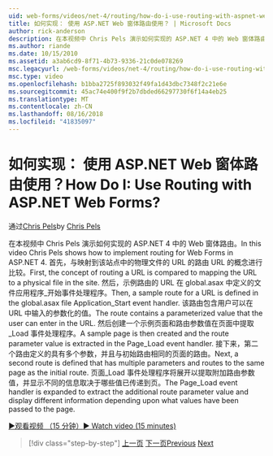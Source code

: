 ```yaml
---
uid: web-forms/videos/net-4/routing/how-do-i-use-routing-with-aspnet-web-forms
title: 如何实现： 使用 ASP.NET Web 窗体路由使用？ | Microsoft Docs
author: rick-anderson
description: 在本视频中 Chris Pels 演示如何实现的 ASP.NET 4 中的 Web 窗体路由。 首先，路由 URL 的概念进行比较的 URL 映射到 p...
ms.author: riande
ms.date: 10/15/2010
ms.assetid: a3ab6cd9-8f71-4b73-9336-21c0de078269
msc.legacyurl: /web-forms/videos/net-4/routing/how-do-i-use-routing-with-aspnet-web-forms
msc.type: video
ms.openlocfilehash: b1bba2725f893032f49fa1d43dbc7348f2c21e6e
ms.sourcegitcommit: 45ac74e400f9f2b7dbded66297730f6f14a4eb25
ms.translationtype: MT
ms.contentlocale: zh-CN
ms.lasthandoff: 08/16/2018
ms.locfileid: "41835097"
---
```

<a name="how-do-i-use-routing-with-aspnet-web-forms"></a><span data-ttu-id="85cdc-105">如何实现： 使用 ASP.NET Web 窗体路由使用？</span><span class="sxs-lookup"><span data-stu-id="85cdc-105">How Do I: Use Routing with ASP.NET Web Forms?</span></span>
====================
<span data-ttu-id="85cdc-106">通过[Chris Pels](https://twitter.com/chrispels)</span><span class="sxs-lookup"><span data-stu-id="85cdc-106">by [Chris Pels](https://twitter.com/chrispels)</span></span>

<span data-ttu-id="85cdc-107">在本视频中 Chris Pels 演示如何实现的 ASP.NET 4 中的 Web 窗体路由。</span><span class="sxs-lookup"><span data-stu-id="85cdc-107">In this video Chris Pels shows how to implement routing for Web Forms in ASP.NET 4.</span></span> <span data-ttu-id="85cdc-108">首先，与映射到该站点中的物理文件的 URL 的路由 URL 的概念进行比较。</span><span class="sxs-lookup"><span data-stu-id="85cdc-108">First, the concept of routing a URL is compared to mapping the URL to a physical file in the site.</span></span> <span data-ttu-id="85cdc-109">然后，示例路由的 URL 在 global.asax 中定义的文件应用程序\_开始事件处理程序。</span><span class="sxs-lookup"><span data-stu-id="85cdc-109">Then, a sample route for a URL is defined in the global.asax file Application\_Start event handler.</span></span> <span data-ttu-id="85cdc-110">该路由包含用户可以在 URL 中输入的参数化的值。</span><span class="sxs-lookup"><span data-stu-id="85cdc-110">The route contains a parameterized value that the user can enter in the URL.</span></span> <span data-ttu-id="85cdc-111">然后创建一个示例页面和路由参数值在页面中提取\_Load 事件处理程序。</span><span class="sxs-lookup"><span data-stu-id="85cdc-111">A sample page is then created and the route parameter value is extracted in the Page\_Load event handler.</span></span> <span data-ttu-id="85cdc-112">接下来，第二个路由定义的具有多个参数，并且与初始路由相同的页面的路由。</span><span class="sxs-lookup"><span data-stu-id="85cdc-112">Next, a second route is defined that has multiple parameters and routes to the same page as the initial route.</span></span> <span data-ttu-id="85cdc-113">页面\_Load 事件处理程序将展开以提取附加路由参数值，并显示不同的信息取决于哪些值已传递到页。</span><span class="sxs-lookup"><span data-stu-id="85cdc-113">The Page\_Load event handler is expanded to extract the additional route parameter value and display different information depending upon what values have been passed to the page.</span></span>

[<span data-ttu-id="85cdc-114">&#9654;观看视频 （15 分钟）</span><span class="sxs-lookup"><span data-stu-id="85cdc-114">&#9654; Watch video (15 minutes)</span></span>](https://channel9.msdn.com/Blogs/ASP-NET-Site-Videos/how-do-i-use-routing-with-aspnet-web-forms)

> [!div class="step-by-step"]
> <span data-ttu-id="85cdc-115">[上一页](aspnet-4-quick-hit-outbound-webforms-routing.md)
> [下一页](how-do-i-work-with-urls-in-aspnet-routing.md)</span><span class="sxs-lookup"><span data-stu-id="85cdc-115">[Previous](aspnet-4-quick-hit-outbound-webforms-routing.md)
[Next](how-do-i-work-with-urls-in-aspnet-routing.md)</span></span>
